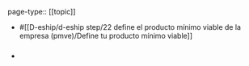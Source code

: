page-type:: [[topic]]

- #[[D-eship/d-eship step/22 define el producto mínimo viable de la empresa (pmve)/Define tu producto mínimo viable]]

- ### 



